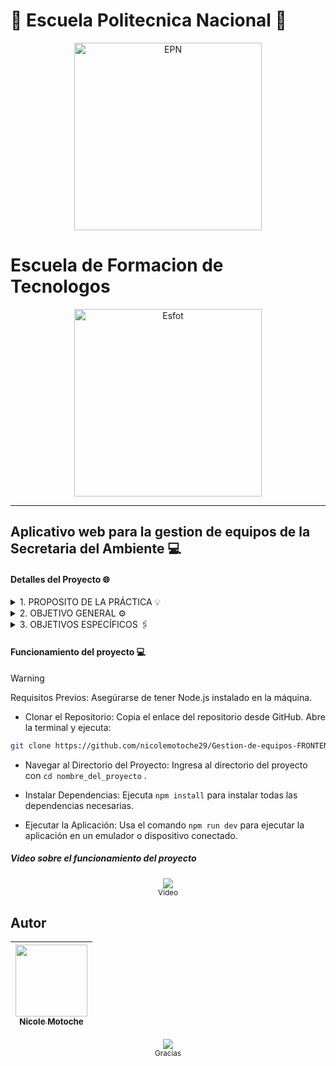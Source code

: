 # 🦉 Escuela Politecnica Nacional 🦉 
<div>
<p align='center'>
<img src="https://github.com/Einarr07/Flutter-proyecto_final/assets/85316345/590ad2e3-1702-494f-9bc8-9fc2e7bb539e" alt="EPN" width="300px">
</p>
</div

---

# Escuela de Formacion de Tecnologos
<div>
<p align='center'>
<img src="https://esfot.epn.edu.ec/images/headers/logo_esfot_buho.png" alt="Esfot" width="300px">
</p>
</div>

---

## Aplicativo web para la gestion de equipos de la Secretaria del Ambiente 💻

#### Detalles del Proyecto 🌐
<details>
<summary> 1.	PROPOSITO DE LA PRÁCTICA 💡 </summary>
El presente proyecto consta de una aplicación web diseñada para una instalación gubernamental del Ecuador siendo la Secretaría del Ambiente donde se da a representar una solución integral y eficiente para la gestión de equipos, por lo tanto, con este sistema de apoyo los asuntos que se den a tratar tendrán más proporción de orden, accesibilidad y eficiencia, puesto que la interfaz que visualizaran los usuarios promete ser intuitiva y amigable para el entendimiento de los mismos. Esta herramienta innovadora simplifica y agiliza el proceso de ingreso, seguimiento y mantenimiento de los equipos, así como la calibración necesaria para garantizar su correcto funcionamiento, mejorando la eficiencia en la gestión de equipos y contribuyendo a la conservación del medio ambiente manteniendo y calibrando adecuadamente.
</details>

<details>
<summary> 2.	OBJETIVO GENERAL ⚙️ </summary>
Desarrollar un sistema web para la gestión de equipos para la Secretaria del Ambiente
</details>

<details>
<summary> 3.	OBJETIVOS ESPECÍFICOS 🖇️ </summary>

- Establecer los requerimientos funcionales y no funcionales del sistema con un minucioso análisis para establecer una base sólida para el correcto funcionamiento
- Codificar la lógica del sistema con una interfaz amigable con un enfoque eficiente.
- Probar el rendimiento del sistema mediante las cargas simuladas para garantizar un funcionamiento eficiente.
- Desplegar el sistema frontend garantizando accesibilidad y disponibilidad del sistema para el respectivo uso de los usuarios.

</details>

#### Funcionamiento del proyecto 💻
> [!WARNING]
>  Requisitos Previos:
>  Asegúrarse de tener Node.js instalado en la máquina.

- Clonar el Repositorio:
Copia el enlace del repositorio desde GitHub.
Abre la terminal y ejecuta:
```bash
git clone https://github.com/nicolemotoche29/Gestion-de-equipos-FRONTEND.git
```
- Navegar al Directorio del Proyecto:
Ingresa al directorio del proyecto con ` cd nombre_del_proyecto ` .

- Instalar Dependencias:
Ejecuta ` npm install ` para instalar todas las dependencias necesarias.

- Ejecutar la Aplicación:
Usa el comando ` npm run dev ` para ejecutar la aplicación en un emulador o dispositivo conectado.

##### Video sobre el funcionamiento del proyecto

<p align='center'>
<a href="https://www.youtube.com/watch?v=ErSEhnapfqQ "><img src="https://github.com/Einarr07/Flutter-proyecto_final/assets/85316345/695a78b0-db28-452e-8eae-2b3c8ecff492" /></a><br>
  <sup> Video </sup>
</p>

## Autor
<p align='center'>
  
| [<img src="https://avatars.githubusercontent.com/u/85316345?v=4" width=115><br><sub>Nicole Motoche</sub>](https://github.com/nicolemotoche29) |
| :---: |

</p>

<p align='center'>
<a href="https://github.com/nicolemotoche29/Gestion-de-equipos-FRONTEND"><img src="https://i.ibb.co/4KtpYxb/octocat-clean-mini.png" /></a><br>
  <sup> Gracias </sup>
</p>


